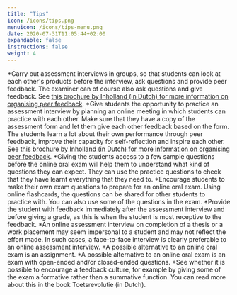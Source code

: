 ```yaml
---
title: "Tips"
icon: /icons/tips.png
menuicon: /icons/tips-menu.png
date: 2020-07-31T11:05:44+02:00
expandable: false
instructions: false
weight: 4
---
```


*Carry out assessment interviews in groups, so that students can look at each other's products before the interview, ask questions and provide peer feedback. The examiner can of course also ask questions and give feedback. See [this brochure by Inholland (in Dutch) for more information on organising peer feedback](https://www.inholland.nl/media/18717/inh_factsheet-peerreview_a4-nl-digitaal.pdf).
*Give students the opportunity to practice an assessment interview by planning an online meeting in which students can practice with each other. Make sure that they have a copy of the assessment form and let them give each other feedback based on the form. The students learn a lot about their own performance through peer feedback, improve their capacity for self-reflection and inspire each other. See [this brochure by Inholland (in Dutch) for more information on organising peer feedback](https://www.inholland.nl/media/18717/inh_factsheet-peerreview_a4-nl-digitaal.pdf). 
*Giving the students access to a few sample questions before the online oral exam will help them to understand what kind of questions they can expect. They can use the practice questions to check that they have learnt everything that they need to. 
*Encourage students to make their own exam questions to prepare for an online oral exam. Using online flashcards, the questions can be shared for other students to practice with. You can also use some of the questions in the exam. 
*Provide the student with feedback immediately after the assessment interview and before giving a grade, as this is when the student is most receptive to the feedback. 
*An online assessment interview on completion of a thesis or a work placement may seem impersonal to a student and may not reflect the effort made. In such cases, a face-to-face interview is clearly preferable to an online assessment interview. 
*A possible alternative to an online oral exam is an assignment. 
*A possible alternative to an online oral exam is an exam with open-ended and/or closed-ended questions. 
*See whether it is possible to encourage a feedback culture, for example by giving some of the exam a formative rather than a summative function. You can read more about this in the book Toetsrevolutie (in Dutch). 
